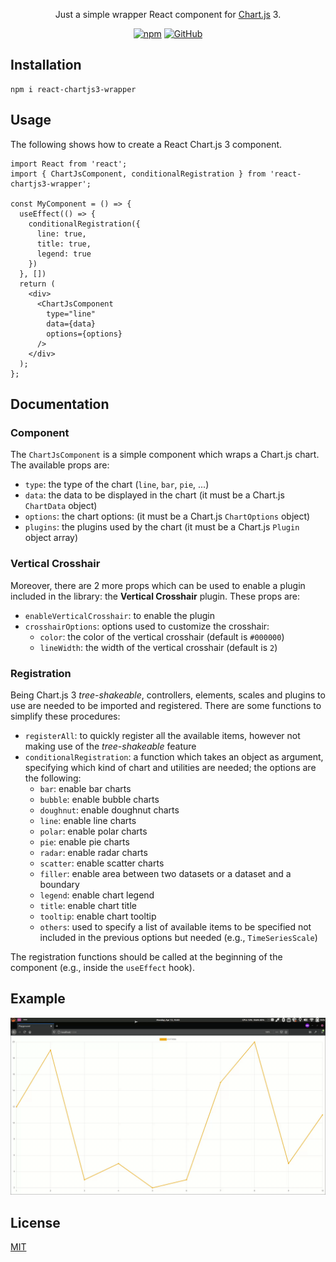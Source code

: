 <p align="center">
  Just a simple wrapper React component for <a href="https://github.com/chartjs/Chart.js">Chart.js</a> 3.
</p>

<p align="center">
  <a href="https://www.npmjs.com/package/react-chartjs3-wrapper"><img alt="npm" src="https://img.shields.io/npm/v/react-chartjs3-wrapper"></a>
  <a href="https://github.com/roxennnn/react-chartjs3-wrapper/blob/master/LICENSE"><img alt="GitHub" src="https://img.shields.io/github/license/roxennnn/react-chartjs3-wrapper"></a>
</p>

## Installation
```npm
npm i react-chartjs3-wrapper
```

## Usage
The following shows how to create a React Chart.js 3 component.
```tsx
import React from 'react';
import { ChartJsComponent, conditionalRegistration } from 'react-chartjs3-wrapper';

const MyComponent = () => {
  useEffect(() => {
    conditionalRegistration({
      line: true,
      title: true,
      legend: true
    })
  }, [])
  return (
    <div>
      <ChartJsComponent
        type="line"
        data={data}
        options={options}
      />
    </div>
  );
};
```

## Documentation
### Component
The `ChartJsComponent` is a simple component which wraps a Chart.js chart. The available props are:
* `type`: the type of the chart (`line`, `bar`, `pie`, ...)
* `data`: the data to be displayed in the chart (it must be a Chart.js `ChartData` object)
* `options`: the chart options: (it must be a Chart.js `ChartOptions` object)
* `plugins`: the plugins used by the chart (it must be a Chart.js `Plugin` object array)

### Vertical Crosshair
Moreover, there are 2 more props which can be used to enable a plugin included in the library: the **Vertical Crosshair** plugin. These props are:
* `enableVerticalCrosshair`: to enable the plugin
* `crosshairOptions`: options used to customize the crosshair:
  * `color`: the color of the vertical crosshair (default is `#000000`)
  * `lineWidth`: the width of the vertical crosshair (default is `2`)


### Registration
Being Chart.js 3 *tree-shakeable*, controllers, elements, scales and plugins to use are needed to be imported and registered. There are some functions to simplify these procedures:
* `registerAll`: to quickly register all the available items, however not making use of the *tree-shakeable* feature
* `conditionalRegistration`: a function which takes an object as argument, specifying which kind of chart and utilities are needed; the options are the following:
  * `bar`: enable bar charts
  * `bubble`: enable bubble charts
  * `doughnut`: enable doughnut charts 
  * `line`: enable line charts 
  * `polar`: enable polar charts 
  * `pie`: enable pie charts 
  * `radar`: enable radar charts 
  * `scatter`: enable scatter charts 
  * `filler`: enable area between two datasets or a dataset and a boundary
  * `legend`: enable chart legend
  * `title`: enable chart title
  * `tooltip`: enable chart tooltip
  * `others`: used to specify a list of available items to be specified not included in the previous options but needed (e.g.,  `TimeSeriesScale`) 

The registration functions should be called at the beginning of the component (e.g., inside the `useEffect` hook).

## Example
![example](./example/example.gif)

## License
[MIT](https://github.com/roxennnn/react-chartjs3-wrapper/blob/master/LICENSE)
